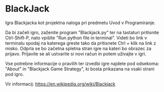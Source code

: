 # BlackJack
Igra Blackjacka kot projektna naloga pri predmetu Uvod v Programiranje.

Da bi začeli igro, zaženite program "Blackjack.py"
ter na tastaturi pritisnite Ctrl-Shift-P,
nato vpišite "Run python file in terminal".
Videti bo link v terminalu spodaj na katerega greste tako da pritisnete Ctrl + klik na link z misko.
Odprla se bo začetna spletna stran igre na kateri bo obrazec za prijavo.
Prijavite se ali ustvarite si novi račun in potem uživajte v igri.

Vse potrebne informacije o pravilih ter izvedbi igre najdete pod odsekoma:
"About" in "Blackjack Game Strategy",
ki bosta prikazana na vsaki strani pod igro.

Vir informacij: https://en.wikipedia.org/wiki/Blackjack
